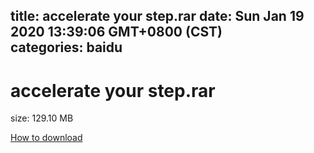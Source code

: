 
title: accelerate your step.rar
date: Sun Jan 19 2020 13:39:06 GMT+0800 (CST)    
categories: baidu
---

# accelerate your step.rar
size: 129.10 MB
 
 

[How to download](https://bpcam.bemobtrk.com/go/2ceec3aa-1ca2-46d6-b9ff-aaa5c184517c?jno=417)
